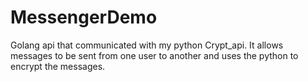 # MessengerDemo
Golang api that communicated with my python Crypt_api. It allows messages to be sent from one user to another and uses the python to encrypt the messages.

